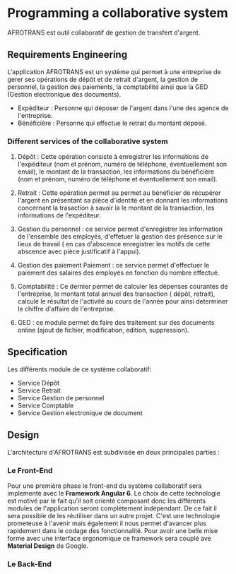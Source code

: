 # Programming a collaborative system

 AFROTRANS est outil collaboratif de gestion de transfert d'argent.

## Requirements Engineering

L'application AFROTRANS est un système qui permet à une entreprise de gerer ses opérations de dépôt et de retrait d'argent, la gestion de personnel, la gestion des paiements, la comptabilité ainsi que la GED (Gestion electronique des documents).

 - Expéditeur : Personne qui déposer de l'argent dans l'une des agence de l'entreprise.
 - Bénéficière : Personne qui effectue le retrait du montant déposé.
 
 ### Different services of the collaborative system

1. Dépôt : Cette opération consiste à enregistrer les informations de l'expéditeur (nom et prénom, numéro de téléphone, éventuellement son email), le montant de la transaction, les informations du bénéficière (nom et prénom, numéro de téléphone et éventuellement son email).

2. Retrait : Cette opération permet au permet au bénéficier de récupérer l'argent en présentant sa pièce d'identité et en donnant les informations concernant la trasaction à savoir la le montant de la transaction, les informations de l'expéditeur.

3. Gestion du personnel : ce service permet d'enregistrer les information de l'ensemble des employés, d'effetuer la gestion des présence sur le lieux de travail ( en cas d'abscence enregistrer les motifs de cette abscence avec pièce justificatif à l'appui).

4. Gestion des paiement Paiement : ce service permet d'effectuer le paiement des salaires des employés en fonction du nombre effectué.

5. Comptabilité : Ce dernier permet de calculer les dépenses courantes de l'entreprise, le montant total annuel des transaction ( dépôt, retrait), calculé le résultat de l'activité au cours de l'année pour ainsi determiner le chiffre d'affaire de l'entreprise.

6. GED : ce module permet de faire des traitement sur des documents online (ajout de fichier, modification, edition, suppression).

## Specification

Les différents module de ce système collaboratif:

- Service Dépôt
- Service Retrait
- Service Gestion de personnel
- Service Comptable
- Service Gestion electronique de document

## Design

L'architecture d'AFROTRANS est subdivisée en deux principales parties :

### Le Front-End

 Pour une première phase le front-end du système collaboratif sera implementé avec le **Framework Angular 6**. Le choix de cette technologie est motivé par le fait qu'il soit orienté composant donc les différents modules de l'application seront complètement indépendant. De ce fait il sera possible de les réutiliser dans un autre projet. C'est une technologie prometeuse à l'avenir mais également il nous permet d'avancer plus rapidement dans le codage des fonctionnalité. Pour avoir une belle mise forme avec une interface ergonomique ce framework sera couplé ave **Material Design** de Google.
 
### Le Back-End


